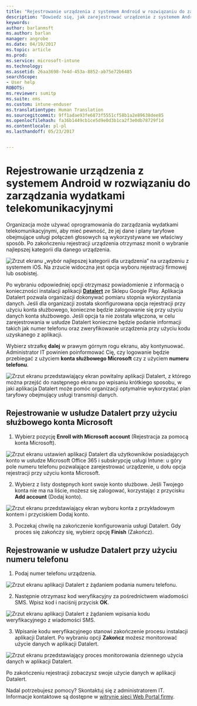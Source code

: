 ```yaml
---
title: "Rejestrowanie urządzenia z systemem Android w rozwiązaniu do zarządzania wydatkami telekomunikacyjnymi za pomocą usługi Intune"
description: "Dowiedz się, jak zarejestrować urządzenie z systemem Android w rozwiązaniu do zarządzania wydatkami telekomunikacyjnymi."
keywords: 
author: barlanmsft
ms.author: barlan
manager: angrobe
ms.date: 04/19/2017
ms.topic: article
ms.prod: 
ms.service: microsoft-intune
ms.technology: 
ms.assetid: 26aa3698-7e4d-453a-8852-ab75e72b6485
searchScope:
- User help
ROBOTS: 
ms.reviewer: sumitp
ms.suite: ems
ms.custom: intune-enduser
ms.translationtype: Human Translation
ms.sourcegitcommit: 9ff1adae93fe6873f5551cf58b1a2e89638dee85
ms.openlocfilehash: fa36b1449cb1ce5d9e0d3b1ca2f3e0db78729f1d
ms.contentlocale: pl-pl
ms.lasthandoff: 05/23/2017


---
```


# <a name="enroll-your-android-device-in-telecom-expense-management"></a>Rejestrowanie urządzenia z systemem Android w rozwiązaniu do zarządzania wydatkami telekomunikacyjnymi

Organizacja może używać oprogramowania do zarządzania wydatkami telekomunikacyjnymi, aby mieć pewność, że jej dane i plany taryfowe obejmujące usługi połączeń głosowych są wykorzystywane we właściwy sposób. Po zakończeniu rejestracji urządzenia otrzymasz monit o wybranie najlepszej kategorii dla danego urządzenia.

![Zrzut ekranu „wybór najlepszej kategorii dla urządzenia” na urządzeniu z systemem iOS. Na zrzucie widoczna jest opcja wyboru rejestracji firmowej lub osobistej.](./media/and-enroll-11-tem-select-best-category.png)

Po wybraniu odpowiedniej opcji otrzymasz powiadomienie z informacją o konieczności instalacji aplikacji [__Datalert__](https://play.google.com/store/apps/details?id=fr.memobox.databox) ze Sklepu Google Play. Aplikacja Datalert pozwala organizacji dokonywać pomiaru stopnia wykorzystania danych. Jeśli dla organizacji została skonfigurowana opcja rejestracji przy użyciu konta służbowego, konieczne będzie zalogowanie się przy użyciu danych konta służbowego. Jeśli opcja ta nie została włączona, w celu zarejestrowania w usłudze Datalert konieczne będzie podanie informacji takich jak numer telefonu oraz zweryfikowanie urządzenia przy użyciu kodu uzyskanego z aplikacji.

Wybierz strzałkę __dalej__ w prawym górnym rogu ekranu, aby kontynuować. Administrator IT powinien poinformować Cię, czy logowanie będzie przebiegać z użyciem __konta służbowego Microsoft__ czy z użyciem __numeru telefonu__.

  ![Zrzut ekranu przedstawiający ekran powitalny aplikacji Datalert, z którego można przejść do następnego ekranu po wpisaniu krótkiego sposobu, w jaki aplikacja Datalert może pomóc organizacji optymalnie wykorzystać plan taryfowy obejmujący usługi transmisji danych.](./media/and-enroll-12-tem-datalert-setup.png)

## <a name="enroll-into-datalert-using-your-microsoft-work-or-school-account"></a>Rejestrowanie w usłudze Datalert przy użyciu służbowego konta Microsoft

1. Wybierz pozycję __Enroll with Microsoft account__ (Rejestracja za pomocą konta Microsoft).

  ![Zrzut ekranu ustawień aplikacji Datalert dla użytkowników posiadających konto w usłudze Microsoft Office 365 i subskrypcję usługi Intune: u góry pole numeru telefonu pozwalające zarejestrować urządzenie, u dołu opcja rejestracji przy użyciu konta Microsoft.](./media/and-enroll-12a-tem-datalert-enroll-msft-account.png)

2. Wybierz z listy dostępnych kont swoje konto służbowe. Jeśli Twojego konta nie ma na liście, możesz się zalogować, korzystając z przycisku **Add account** (Dodaj konto).

  ![Zrzut ekranu przedstawiający ekran wyboru konta z przykładowym kontem i przyciskiem Dodaj konto.](./media/and-enroll-12b-tem-datalert-enroll-select-msft-account.png)

3. Poczekaj chwilę na zakończenie konfigurowania usługi Datalert. Gdy proces się zakończy się, wybierz opcję __Finish__ (Zakończ).

## <a name="enroll-into-datalert-using-your-phone-number"></a>Rejestrowanie w usłudze Datalert przy użyciu numeru telefonu

1. Podaj numer telefonu urządzenia.

  ![Zrzut ekranu aplikacji Datalert z żądaniem podania numeru telefonu.](./media/and-enroll-13-tem-datalert-phone-number.png)

2. Następnie otrzymasz kod weryfikacyjny za pośrednictwem wiadomości SMS. Wpisz kod i naciśnij przycisk __OK__.

  ![Zrzut ekranu aplikacji Datalert z żądaniem wpisania kodu weryfikacyjnego z wiadomości SMS.](./media/and-enroll-14-tem-datalert-sms.png)

3. Wpisanie kodu weryfikacyjnego stanowi zakończenie procesu instalacji aplikacji Datalert. Po wybraniu opcji __Zakończ__ możesz monitorować użycie danych w aplikacji Datalert.

  ![Zrzut ekranu przedstawiający proces monitorowania dziennego użycia danych w aplikacji Datalert.](./media/and-enroll-15-tem-datalert-monitoring-active.png)

Po zakończeniu rejestracji zobaczysz swoje użycie danych w aplikacji Datalert.

Nadal potrzebujesz pomocy? Skontaktuj się z administratorem IT. Informacje kontaktowe są dostępne w [witrynie sieci Web Portal firmy](http://portal.manage.microsoft.com).

